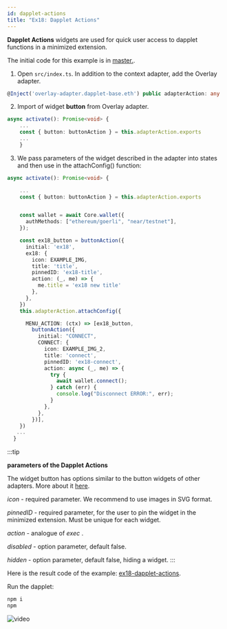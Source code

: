 ```yaml
---
id: dapplet-actions
title: "Ex18: Dapplet Actions"
---
```


**Dapplet Actions** widgets are used for quick user access to dapplet functions in a minimized extension.

The initial code for this example is in [master.](https://github.com/dapplets/dapplet-template/tree/master).

1. Open `src/index.ts`. In addition to the context adapter, add the Overlay adapter.

```ts
@Inject('overlay-adapter.dapplet-base.eth') public adapterAction: any

```

2. Import of widget **button** from Overlay adapter.

```ts
async activate(): Promise<void> {
    ...
    const { button: buttonAction } = this.adapterAction.exports
    ...
    }
```

3. We pass parameters of the widget described in the adapter into states and then use in the attachConfig() function:

```ts
async activate(): Promise<void> {

    ...
    const { button: buttonAction } = this.adapterAction.exports


    const wallet = await Core.wallet({
      authMethods: ["ethereum/goerli", "near/testnet"],
    });

    const ex18_button = buttonAction({
      initial: 'ex18',
      ex18: {
        icon: EXAMPLE_IMG,
        title: 'title',
        pinnedID: 'ex18-title',
        action: (_, me) => {
          me.title = 'ex18 new title'
        },
      },
    })
    this.adapterAction.attachConfig({

      MENU_ACTION: (ctx) => [ex18_button,
        buttonAction({
          initial: "CONNECT",
          CONNECT: {
            icon: EXAMPLE_IMG_2,
            title: 'connect',
            pinnedID: 'ex18-connect',
            action: async (_, me) => {
              try {
                await wallet.connect();
              } catch (err) {
                console.log("Disconnect ERROR:", err);
              }
            },
          },
        })],
    })
   ...
  }
```

:::tip

**parameters of the Dapplet Actions**

The widget button has options similar to the button widgets of other adapters. More about it [here](/docs/extra-button).

_icon_ - required parameter. We recommend to use images in SVG format.

_pinnedID_ - required parameter, for the user to pin the widget in the minimized extension. Must be unique for each widget.

_action_ - analogue of _exec_ .

_disabled_ - option parameter, default false.

_hidden_ - option parameter, default false, hiding a widget.
:::

Here is the result code of the example: [ex18-dapplet-actions](https://github.com/dapplets/dapplet-template/tree/ex18-dapplet-actions).

Run the dapplet:

```bash
npm i
npm
```

![video](/video/ex_18.gif)
